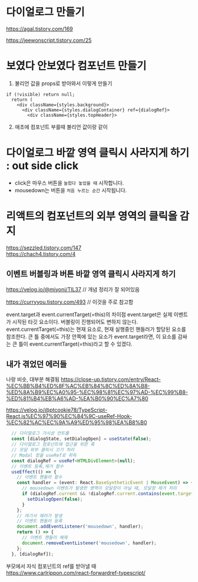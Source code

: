 # 다이얼로그 만들기

https://agal.tistory.com/169

https://jeewonscript.tistory.com/25
# 보였다 안보였다 컴포넌트 만들기
1. 불리언 값을 props로 받아와서 이렇게 만들기

```
if (!visible) return null;
  return (
    <div className={styles.background}>
      <div className={styles.dialogContainer} ref={dialogRef}>
        <div className={styles.topHeader}>
```
2. 애초에 컴포넌트 부를때 불리언 값이랑 같이

# 다이얼로그 바깥 영역 클릭시 사라지게 하기 : out side click

* click은 마우스 버튼을 `눌렀다 놓았을 때` 시작합니다.  
* mousedown는 버튼을 `처음 누르는 순간` 시작됩니다.
# 리액트의 컴포넌트의 외부 영역의 클릭을 감지
https://sezzled.tistory.com/147  
https://chach4.tistory.com/4

## 이벤트 버블링과 버튼 바깥 영역 클릭시 사라지게 하기
https://velog.io/@miyoni/TIL37 // 개념 정리가 잘 되어있음
 
https://curryyou.tistory.com/493 // 이것을 주로 참고함

event.target과 event.currentTarget(=this)의 차이점
event.target은 실제 이벤트가 시작된 타깃 요소이다. 버블링이 진행되어도 변하지 않는다.
event.currentTarget(=this)는 현재 요소로, 현재 실행중인 핸들러가 할당된 요소를 참조한다.
큰 틀 중에서도 가장 안쪽에 있는 요소가 event.target라면, 이 요소를 감싸는 큰 틀이 event.currentTarget(=this)라고 할 수 있겠다.

## 내가 겪었던 에러들

나랑 비슷, 대부분 해결됨
https://close-up.tistory.com/entry/React-%EC%BB%B4%ED%8F%AC%EB%84%8C%ED%8A%B8-%ED%8A%B9%EC%A0%95-%EC%98%81%EC%97%AD-%EC%99%B8-%ED%81%B4%EB%A6%AD-%EA%B0%90%EC%A7%80

https://velog.io/@ptcookie78/TypeScript-React.js%EC%97%90%EC%84%9C-useRef-Hook-%EC%82%AC%EC%9A%A9%ED%95%98%EA%B8%B0
```typescript
  // 다이얼로그 가시성 컨트롤
  const [dialogState, setDialogOpen] = useState(false);
  // 다이얼로그 컴포넌트에 접근을 위한 훅
  // 모달 외부 클릭시 끄기 처리
  // Modal 창을 useRef로 취득
  const dialogRef = useRef<HTMLDivElement>(null);
  // 이벤트 등록,제거 함수
  useEffect(() => {
    // 이벤트 핸들러 함수
    const handler = (event: React.BaseSyntheticEvent | MouseEvent) => {
      // mousedown 이벤트가 발생한 영역이 모달창이 아닐 때, 모달창 제거 처리
      if (dialogRef.current && !dialogRef.current.contains(event.target)) {
        setDialogOpen(false);
      }
    };
    // 여기서 에러가 발생
    // 이벤트 핸들러 등록
    document.addEventListener('mousedown', handler);
    return () => {
      // 이벤트 핸들러 해제
      document.removeEventListener('mousedown', handler);
    };
  }, [dialogRef]);
```

부모에서 자식 컴포넌트의 ref를 받아낼 때  
https://www.carlrippon.com/react-forwardref-typescript/  